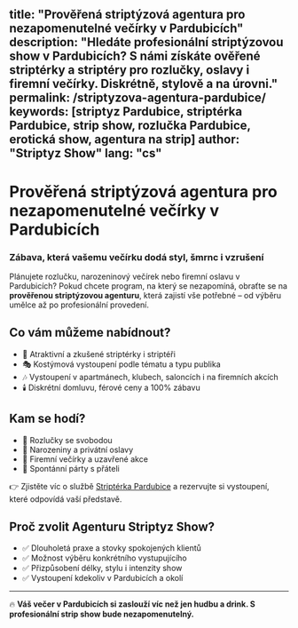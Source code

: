 title: "Prověřená striptýzová agentura pro nezapomenutelné večírky v Pardubicích"
description: "Hledáte profesionální striptýzovou show v Pardubicích? S námi získáte ověřené striptérky a striptéry pro rozlučky, oslavy i firemní večírky. Diskrétně, stylově a na úrovni."
permalink: /striptyzova-agentura-pardubice/
keywords: [striptyz Pardubice, striptérka Pardubice, strip show, rozlučka Pardubice, erotická show, agentura na strip]
author: "Striptyz Show"
lang: "cs"
---

# Prověřená striptýzová agentura pro nezapomenutelné večírky v Pardubicích  
### Zábava, která vašemu večírku dodá styl, šmrnc i vzrušení

Plánujete rozlučku, narozeninový večírek nebo firemní oslavu v Pardubicích? Pokud chcete program, na který se nezapomíná, obraťte se na **prověřenou striptýzovou agenturu**, která zajistí vše potřebné – od výběru umělce až po profesionální provedení.

## Co vám můžeme nabídnout?

- 💃 Atraktivní a zkušené striptérky i striptéři  
- 🎭 Kostýmová vystoupení podle tématu a typu publika  
- 🎶 Vystoupení v apartmánech, klubech, saloncích i na firemních akcích  
- 🕯️ Diskrétní domluvu, férové ceny a 100% zábavu

## Kam se hodí?

- 👰 Rozlučky se svobodou  
- 🎂 Narozeniny a privátní oslavy  
- 🏢 Firemní večírky a uzavřené akce  
- 🥂 Spontánní párty s přáteli

👉 Zjistěte víc o službě [Striptérka Pardubice](https://www.striptyz-show.cz/striptyz-pardubice/) a rezervujte si vystoupení, které odpovídá vaší představě.

## Proč zvolit Agenturu Striptyz Show?

- ✅ Dlouholetá praxe a stovky spokojených klientů  
- ✅ Možnost výběru konkrétního vystupujícího  
- ✅ Přizpůsobení délky, stylu i intenzity show  
- ✅ Vystoupení kdekoliv v Pardubicích a okolí

---

🔥 **Váš večer v Pardubicích si zaslouží víc než jen hudbu a drink. S profesionální strip show bude nezapomenutelný.**
